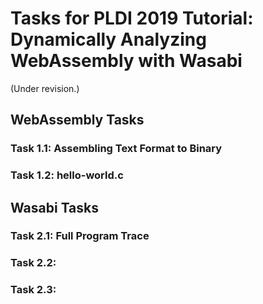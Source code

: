 # Tasks for PLDI 2019 Tutorial: Dynamically Analyzing WebAssembly with Wasabi

(Under revision.)

## WebAssembly Tasks

### Task 1.1: Assembling Text Format to Binary

### Task 1.2: hello-world.c

## Wasabi Tasks

### Task 2.1: Full Program Trace

### Task 2.2:

### Task 2.3: